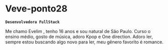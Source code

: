 # Veve-ponto28 

**`Desenvolvedora FullStack`**

Me chamo Evelim , tenho 16 anos e sou natural de São Paulo. Curso o ensino médio, gosto de música, adoro Kpop e One direction. Adoro ler, sempre estou buscando algo novo para ler, meu gênero favorito é romance.



